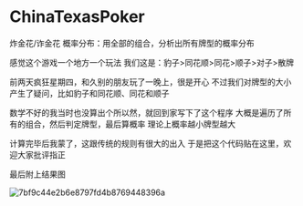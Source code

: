 # ChinaTexasPoker
炸金花/诈金花 概率分布：用全部的组合，分析出所有牌型的概率分布

感觉这个游戏一个地方一个玩法
我们这是：豹子>同花顺>同花>顺子>对子>散牌

前两天疯狂星期四，和久别的朋友玩了一晚上，很是开心
不过我们对牌型的大小产生了疑问，比如豹子和同花顺、同花和顺子

数学不好的我当时也没算出个所以然，就回到家写下了这个程序
大概是遍历了所有的组合，然后判定牌型，最后算概率
理论上概率越小牌型越大

计算完毕后我蒙了，这跟传统的规则有很大的出入
于是把这个代码贴在这里，欢迎大家批评指正

最后附上结果图

![7bf9c44e2b6e8797fd4b8769448396a](https://user-images.githubusercontent.com/87165025/211158048-58c459e8-42e9-4846-abd5-f33425cae048.png)
